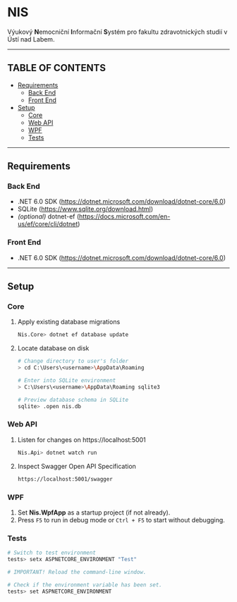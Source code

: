 # NIS

Výukový **N**emocniční **I**nformační **S**ystém pro fakultu zdravotnických studií v Ústí nad Labem.

---

## TABLE OF CONTENTS

* [Requirements](#requirements)
    + [Back End](#back-end)
    + [Front End](#front-end)
* [Setup](#setup)
    + [Core](#core)
    + [Web API](#web-api)
    + [WPF](#wpf)
    + [Tests](#tests)

---

## Requirements

### Back End

- .NET 6.0 SDK (https://dotnet.microsoft.com/download/dotnet-core/6.0)
- SQLite (https://www.sqlite.org/download.html)
- _(optional)_ dotnet-ef (https://docs.microsoft.com/en-us/ef/core/cli/dotnet)

### Front End

- .NET 6.0 SDK (https://dotnet.microsoft.com/download/dotnet-core/6.0)

---

## Setup

### Core

1. Apply existing database migrations

    ```bash
    Nis.Core> dotnet ef database update
    ```

2. Locate database on disk

    ```bash
   # Change directory to user's folder
   > cd C:\Users\<username>\AppData\Roaming
   
   # Enter into SQLite environment
   > C:\Users\<username>\AppData\Roaming sqlite3
   
   # Preview database schema in SQLite
   sqlite> .open nis.db
   ```

### Web API

1. Listen for changes on https://localhost:5001

    ```bash
    Nis.Api> dotnet watch run
    ```

2. Inspect Swagger Open API Specification

    ```bash
    https://localhost:5001/swagger
    ```

### WPF

1. Set **Nis.WpfApp** as a startup project (if not already).
2. Press `F5` to run in debug mode or `Ctrl + F5` to start without debugging.

### Tests

   ```bash
   # Switch to test environment
   tests> setx ASPNETCORE_ENVIRONMENT "Test"
   
   # IMPORTANT! Reload the command-line window.
   
   # Check if the environment variable has been set.
   tests> set ASPNETCORE_ENVIRONMENT
   ```

